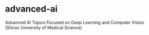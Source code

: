 # advanced-ai
Advanced AI Topics Focused on Deep Learning and Computer Vision (Shiraz University of Medical Science)
